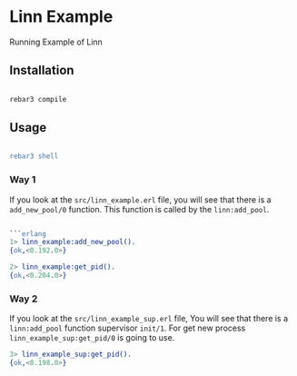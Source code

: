 # Linn Example
Running Example of Linn

## Installation

```bash

rebar3 compile

``` 

## Usage

```erlang

rebar3 shell

```

### Way 1

If you look at the `src/linn_example.erl` file, you will see that there is a `add_new_pool/0` function. This function is called by the `linn:add_pool`.

```erlang

```erlang   
1> linn_example:add_new_pool().
{ok,<0.192.0>}

2> linn_example:get_pid().
{ok,<0.204.0>}  
```

### Way 2
If you look at the `src/linn_example_sup.erl` file, You will see that there is a `linn:add_pool` function supervisor `init/1`. 
For get new process `linn_example_sup:get_pid/0` is going to use.

```erlang
3> linn_example_sup:get_pid().
{ok,<0.198.0>}
```
